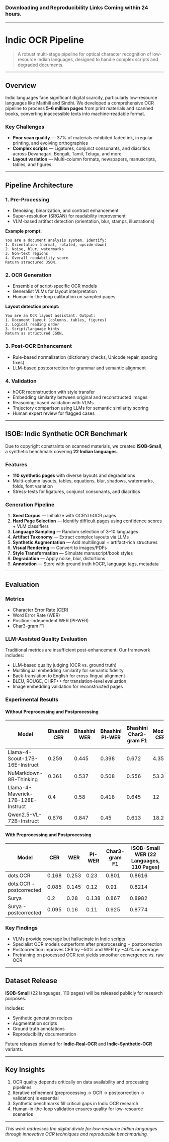  ### Downloading and Reproducibility Links Coming within 24 hours.

---
# Indic OCR Pipeline

> A robust multi-stage pipeline for optical character recognition of low-resource Indian languages, designed to handle complex scripts and degraded documents.

---

## Overview

Indic languages face significant digital scarcity, particularly low-resource languages like Maithili and Sindhi. We developed a comprehensive OCR pipeline to process **5–6 million pages** from print materials and scanned books, converting inaccessible texts into machine-readable format.

### Key Challenges

- **Poor scan quality** — 37% of materials exhibited faded ink, irregular printing, and evolving orthographies
- **Complex scripts** — Ligatures, conjunct consonants, and diacritics across Devanagari, Bengali, Tamil, Telugu, and more
- **Layout variation** — Multi-column formats, newspapers, manuscripts, tables, and figures

---

## Pipeline Architecture

### 1. Pre-Processing

- Denoising, binarization, and contrast enhancement
- Super-resolution (SRGAN) for readability improvement
- VLM-based artifact detection (orientation, blur, stamps, illustrations)

**Example prompt:**
```
You are a document analysis system. Identify:
1. Orientation (normal, rotated, upside-down)
2. Noise, blur, watermarks
3. Non-text regions
4. Overall readability score
Return structured JSON.
```

### 2. OCR Generation

- Ensemble of script-specific OCR models
- Generalist VLMs for layout interpretation
- Human-in-the-loop calibration on sampled pages

**Layout detection prompt:**
```
You are an OCR layout assistant. Output:
1. Document layout (columns, tables, figures)
2. Logical reading order
3. Script/language hints
Return as structured JSON.
```

### 3. Post-OCR Enhancement

- Rule-based normalization (dictionary checks, Unicode repair, spacing fixes)
- LLM-based postcorrection for grammar and semantic alignment

### 4. Validation

- hOCR reconstruction with style transfer
- Embedding similarity between original and reconstructed images
- Reasoning-based validation with VLMs
- Trajectory comparison using LLMs for semantic similarity scoring
- Human expert review for flagged cases

---

## ISOB: Indic Synthetic OCR Benchmark

Due to copyright constraints on scanned materials, we created **ISOB-Small**, a synthetic benchmark covering **22 Indian languages**.

### Features

- **110 synthetic pages** with diverse layouts and degradations
- Multi-column layouts, tables, equations, blur, shadows, watermarks, folds, font variation
- Stress-tests for ligatures, conjunct consonants, and diacritics

### Generation Pipeline

1. **Seed Corpus** — Initialize with OCR'd hOCR pages
2. **Hard Page Selection** — Identify difficult pages using confidence scores + VLM classifiers
3. **Language Sampling** — Random selection of 3–10 languages
4. **Artifact Taxonomy** — Extract complex layouts via LLMs
5. **Synthetic Augmentation** — Add multilingual + artifact-rich structures
6. **Visual Rendering** — Convert to images/PDFs
7. **Style Transformation** — Simulate manuscript/book styles
8. **Degradation** — Apply noise, blur, distortions
9. **Annotation** — Store with ground truth hOCR, language tags, metadata

---

## Evaluation

### Metrics

- Character Error Rate (CER)
- Word Error Rate (WER)
- Position-Independent WER (PI-WER)
- Char3-gram F1

### LLM-Assisted Quality Evaluation

Traditional metrics are insufficient post-enhancement. Our framework includes:

- LLM-based quality judging (OCR vs. ground truth)
- Multilingual embedding similarity for semantic fidelity
- Back-translation to English for cross-lingual alignment
- BLEU, ROUGE, CHRF++ for translation-level evaluation
- Image embedding validation for reconstructed pages

### Experimental Results

#### Without Preprocessing and Postprocessing

| Model | Bhashini CER | Bhashini WER | Bhashini PI-WER | Bhashini Char3-gram F1 | Mozhi CER | Mozhi WER | Mozhi PI-WER | Mozhi Char3-gram F1 |
|-------|--------------|--------------|-----------------|------------------------|-----------|-----------|--------------|---------------------|
| Llama-4-Scout-17B-16E-Instruct | 0.259 | 0.445 | 0.398 | 0.672 | 4.35 | 1.38 | 0.619 | 0.31 |
| NuMarkdown-8B-Thinking | 0.361 | 0.537 | 0.508 | 0.556 | 53.31 | 9.21 | 0.677 | 0.168 |
| Llama-4-Maverick-17B-128E-Instruct | 0.4 | 0.58 | 0.418 | 0.645 | 12 | 4 | 0.72 | 0.22 |
| Qwen2.5-VL-72B-Instruct | 0.676 | 0.847 | 0.45 | 0.613 | 18.22 | 4.16 | 0.677 | 0.266 |

#### With Preprocessing and Postprocessing

| Model | CER | WER | PI-WER | Char3-gram F1 | ISOB-Small WER (22 Languages, 110 Pages) |
|-------|-----|-----|--------|---------------|------------------------------------------|
| dots.OCR | 0.168 | 0.253 | 0.23 | 0.801 | 0.8616 |
| dots.OCR - postcorrected | 0.085 | 0.145 | 0.12 | 0.91 | 0.8214 |
| Surya | 0.2 | 0.28 | 0.138 | 0.867 | 0.8982 |
| Surya - postcorrected | 0.095 | 0.16 | 0.11 | 0.925 | 0.8774 |

### Key Findings

- VLMs provide coverage but hallucinate in Indic scripts
- Specialist OCR models outperform after preprocessing + postcorrection
- Postcorrection improves CER by ~50% and WER by ~40% on average
- Pretraining on processed OCR text yields smoother convergence vs. raw OCR

---

## Dataset Release

**ISOB-Small** (22 languages, 110 pages) will be released publicly for research purposes.

Includes:
- Synthetic generation recipes
- Augmentation scripts
- Ground truth annotations
- Reproducibility documentation

Future releases planned for **Indic-Real-OCR** and **Indic-Synthetic-OCR** variants.

---

## Key Insights

1. OCR quality depends critically on data availability and processing pipelines
2. Iterative refinement (preprocessing → OCR → postcorrection → validation) is essential
3. Synthetic benchmarks fill critical gaps in Indic OCR research
4. Human-in-the-loop validation ensures quality for low-resource scenarios

---

*This work addresses the digital divide for low-resource Indian languages through innovative OCR techniques and reproducible benchmarking.*
